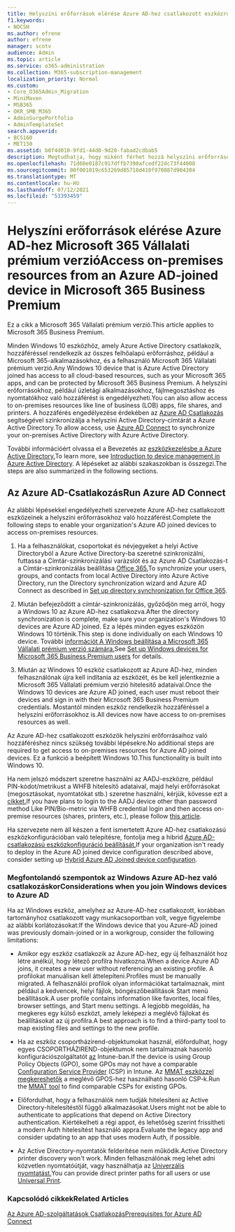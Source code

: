 ```yaml
---
title: Helyszíni erőforrások elérése Azure AD-hez csatlakozott eszközről a Microsoft 365 Vállalati verzióban
f1.keywords:
- NOCSH
ms.author: efrene
author: efrene
manager: scotv
audience: Admin
ms.topic: article
ms.service: o365-administration
ms.collection: M365-subscription-management
localization_priority: Normal
ms.custom:
- Core_O365Admin_Migration
- MiniMaven
- MSB365
- OKR_SMB_M365
- AdminSurgePortfolio
- AdminTemplateSet
search.appverid:
- BCS160
- MET150
ms.assetid: b0f4d010-9fd1-44d0-9d20-fabad2cdbab5
description: Megtudhatja, hogy miként férhet hozzá helyszíni erőforrásokhoz, például üzletági alkalmazásokhoz, fájlmegosztáshoz és nyomtatókhoz egy Azure Active Directory-Windows 10 eszközről.
ms.openlocfilehash: 71d60e0187c917dffb7390afcedf22dc73f44008
ms.sourcegitcommit: 00f001019c653269d85718d410f970887d904304
ms.translationtype: MT
ms.contentlocale: hu-HU
ms.lasthandoff: 07/12/2021
ms.locfileid: "53393459"
---
```

# <a name="access-on-premises-resources-from-an-azure-ad-joined-device-in-microsoft-365-business-premium"></a><span data-ttu-id="9ae83-103">Helyszíni erőforrások elérése Azure AD-hez Microsoft 365 Vállalati prémium verzió</span><span class="sxs-lookup"><span data-stu-id="9ae83-103">Access on-premises resources from an Azure AD-joined device in Microsoft 365 Business Premium</span></span>

<span data-ttu-id="9ae83-104">Ez a cikk a Microsoft 365 Vállalati prémium verzió.</span><span class="sxs-lookup"><span data-stu-id="9ae83-104">This article applies to Microsoft 365 Business Premium.</span></span>

<span data-ttu-id="9ae83-105">Minden Windows 10 eszközhöz, amely Azure Active Directory csatlakozik, hozzáféréssel rendelkezik az összes felhőalapú erőforráshoz, például a Microsoft 365-alkalmazásokhoz, és a felhasználó Microsoft 365 Vállalati prémium verzió.</span><span class="sxs-lookup"><span data-stu-id="9ae83-105">Any Windows 10 device that is Azure Active Directory joined has access to all cloud-based resources, such as your Microsoft 365 apps, and can be protected by Microsoft 365 Business Premium.</span></span> <span data-ttu-id="9ae83-106">A helyszíni erőforrásokhoz, például üzletági alkalmazásokhoz, fájlmegosztáshoz és nyomtatókhoz való hozzáférést is engedélyezheti.</span><span class="sxs-lookup"><span data-stu-id="9ae83-106">You can also allow access to on-premises resources like line of business (LOB) apps, file shares, and printers.</span></span> <span data-ttu-id="9ae83-107">A hozzáférés engedélyezése érdekében az [Azure AD Csatlakozás](/azure/active-directory/connect/active-directory-aadconnect) segítségével szinkronizálja a helyszíni Active Directory-címtárát a Azure Active Directory.</span><span class="sxs-lookup"><span data-stu-id="9ae83-107">To allow access, use [Azure AD Connect](/azure/active-directory/connect/active-directory-aadconnect) to synchronize your on-premises Active Directory with Azure Active Directory.</span></span>

<span data-ttu-id="9ae83-108">További információért olvassa el a Bevezetés az [eszközkezelésbe a Azure Active Directory.](/azure/active-directory/device-management-introduction)</span><span class="sxs-lookup"><span data-stu-id="9ae83-108">To learn more, see [Introduction to device management in Azure Active Directory](/azure/active-directory/device-management-introduction).</span></span>
<span data-ttu-id="9ae83-109">A lépéseket az alábbi szakaszokban is összegzi.</span><span class="sxs-lookup"><span data-stu-id="9ae83-109">The steps are also summarized in the following sections.</span></span>

## <a name="run-azure-ad-connect"></a><span data-ttu-id="9ae83-110">Az Azure AD-Csatlakozás</span><span class="sxs-lookup"><span data-stu-id="9ae83-110">Run Azure AD Connect</span></span>

<span data-ttu-id="9ae83-111">Az alábbi lépésekkel engedélyezheti szervezete Azure AD-hez csatlakozott eszközeinek a helyszíni erőforrásokhoz való hozzáférést.</span><span class="sxs-lookup"><span data-stu-id="9ae83-111">Complete the following steps to enable your organization's Azure AD joined devices to access on-premises resources.</span></span>

1. <span data-ttu-id="9ae83-112">Ha a felhasználókat, csoportokat és névjegyeket a helyi Active Directoryból a Azure Active Directory-ba szeretné szinkronizálni, futtassa a Címtár-szinkronizálási varázslót és az Azure AD Csatlakozás-t a Címtár-szinkronizálás beállítása [Office 365.](../enterprise/set-up-directory-synchronization.md)</span><span class="sxs-lookup"><span data-stu-id="9ae83-112">To synchronize your users, groups, and contacts from local Active Directory into Azure Active Directory, run the Directory synchronization wizard and Azure AD Connect as described in [Set up directory synchronization for Office 365](../enterprise/set-up-directory-synchronization.md).</span></span>

2. <span data-ttu-id="9ae83-113">Miután befejeződött a címtár-szinkronizálás, győződjön meg arról, hogy a Windows 10 az Azure AD-hez csatlakozva.</span><span class="sxs-lookup"><span data-stu-id="9ae83-113">After the directory synchronization is complete, make sure your organization's Windows 10 devices are Azure AD joined.</span></span> <span data-ttu-id="9ae83-114">Ez a lépés minden egyes eszközön Windows 10 történik.</span><span class="sxs-lookup"><span data-stu-id="9ae83-114">This step is done individually on each Windows 10 device.</span></span> <span data-ttu-id="9ae83-115">További [információt A Windows beállítása a Microsoft 365 Vállalati prémium verzió számára.](set-up-windows-devices.md)</span><span class="sxs-lookup"><span data-stu-id="9ae83-115">See [Set up Windows devices for Microsoft 365 Business Premium users](set-up-windows-devices.md) for details.</span></span>

3. <span data-ttu-id="9ae83-116">Miután az Windows 10 eszköz csatlakozott az Azure AD-hez, minden felhasználónak újra kell indítania az eszközét, és be kell jelentkeznie a Microsoft 365 Vállalati prémium verzió hitelesítő adataival.</span><span class="sxs-lookup"><span data-stu-id="9ae83-116">Once the Windows 10 devices are Azure AD joined, each user must reboot their devices and sign in with their Microsoft 365 Business Premium credentials.</span></span> <span data-ttu-id="9ae83-117">Mostantól minden eszköz rendelkezik hozzáféréssel a helyszíni erőforrásokhoz is.</span><span class="sxs-lookup"><span data-stu-id="9ae83-117">All devices now have access to on-premises resources as well.</span></span>

<span data-ttu-id="9ae83-118">Az Azure AD-hez csatlakozott eszközök helyszíni erőforrásaihoz való hozzáféréshez nincs szükség további lépésekre.</span><span class="sxs-lookup"><span data-stu-id="9ae83-118">No additional steps are required to get access to on-premises resources for Azure AD joined devices.</span></span> <span data-ttu-id="9ae83-119">Ez a funkció a beépített Windows 10.</span><span class="sxs-lookup"><span data-stu-id="9ae83-119">This functionality is built into Windows 10.</span></span>

<span data-ttu-id="9ae83-120">Ha nem jelszó módszert szeretne használni az AADJ-eszközre, például PIN-kódot/metrikust a WHFB hitelesítő adataival, majd helyi erőforrásokat (megosztásokat, nyomtatókat stb.) szeretne használni, kérjük, kövesse ezt a [cikket.](/windows/security/identity-protection/hello-for-business/hello-hybrid-aadj-sso-base)</span><span class="sxs-lookup"><span data-stu-id="9ae83-120">If you have plans to login to the AADJ device other than password method Like PIN/Bio-metric via WHFB credential login and then access on-premise resources (shares, printers, etc.), please follow [this article](/windows/security/identity-protection/hello-for-business/hello-hybrid-aadj-sso-base).</span></span>

<span data-ttu-id="9ae83-121">Ha szervezete nem áll készen a fent ismertetett Azure AD-hez csatlakozású eszközkonfigurációban való telepítésre, fontolja meg a hibrid [Azure AD-csatlakozású eszközkonfiguráció beállítását.](manage-windows-devices.md)</span><span class="sxs-lookup"><span data-stu-id="9ae83-121">If your organization isn't ready to deploy in the Azure AD joined device configuration described above, consider setting up [Hybrid Azure AD Joined device configuration](manage-windows-devices.md).</span></span>

### <a name="considerations-when-you-join-windows-devices-to-azure-ad"></a><span data-ttu-id="9ae83-122">Megfontolandó szempontok az Windows Azure AD-hez való csatlakozáskor</span><span class="sxs-lookup"><span data-stu-id="9ae83-122">Considerations when you join Windows devices to Azure AD</span></span>

<span data-ttu-id="9ae83-123">Ha az Windows eszköz, amelyhez az Azure-AD-hez csatlakozott, korábban tartományhoz csatlakozott vagy munkacsoportban volt, vegye figyelembe az alábbi korlátozásokat:</span><span class="sxs-lookup"><span data-stu-id="9ae83-123">If the Windows device that you Azure-AD joined was previously domain-joined or in a workgroup, consider the following limitations:</span></span>

- <span data-ttu-id="9ae83-124">Amikor egy eszköz csatlakozik az Azure AD-hez, egy új felhasználót hoz létre anélkül, hogy létező profilra hivatkozna.</span><span class="sxs-lookup"><span data-stu-id="9ae83-124">When a device Azure AD joins, it creates a new user without referencing an existing profile.</span></span> <span data-ttu-id="9ae83-125">A profilokat manuálisan kell áttelepíteni.</span><span class="sxs-lookup"><span data-stu-id="9ae83-125">Profiles must be manually migrated.</span></span> <span data-ttu-id="9ae83-126">A felhasználói profilok olyan információkat tartalmaznak, mint például a kedvencek, helyi fájlok, böngészőbeállítások Start menü beállítások.</span><span class="sxs-lookup"><span data-stu-id="9ae83-126">A user profile contains information like favorites, local files, browser settings, and Start menu settings.</span></span> <span data-ttu-id="9ae83-127">A legjobb megoldás, ha megkeres egy külső eszközt, amely leképezi a meglévő fájlokat és beállításokat az új profilra.</span><span class="sxs-lookup"><span data-stu-id="9ae83-127">A best approach is to find a third-party tool to map existing files and settings to the new profile.</span></span>

- <span data-ttu-id="9ae83-128">Ha az eszköz csoportházirend-objektumokat használ, előfordulhat, hogy egyes CSOPORTHÁZIREND-objektumok nem tartalmaznak hasonló konfigurációszolgáltatót [az](/windows/configuration/provisioning-packages/how-it-pros-can-use-configuration-service-providers) Intune-ban.</span><span class="sxs-lookup"><span data-stu-id="9ae83-128">If the device is using Group Policy Objects (GPO), some GPOs may not have a comparable [Configuration Service Provider](/windows/configuration/provisioning-packages/how-it-pros-can-use-configuration-service-providers) (CSP) in Intune.</span></span> <span data-ttu-id="9ae83-129">Az [MMAT eszközzel megkereshetők](https://www.microsoft.com/download/details.aspx?id=45520) a meglévő GPOS-hez használható hasonló CSP-k.</span><span class="sxs-lookup"><span data-stu-id="9ae83-129">Run the [MMAT tool](https://www.microsoft.com/download/details.aspx?id=45520) to find comparable CSPs for existing GPOs.</span></span>

- <span data-ttu-id="9ae83-130">Előfordulhat, hogy a felhasználók nem tudják hitelesíteni az Active Directory-hitelesítéstől függő alkalmazásokat.</span><span class="sxs-lookup"><span data-stu-id="9ae83-130">Users might not be able to authenticate to applications that depend on Active Directory authentication.</span></span> <span data-ttu-id="9ae83-131">Kiértékelheti a régi appot, és lehetőség szerint frissítheti a modern Auth hitelesítést használó appra.</span><span class="sxs-lookup"><span data-stu-id="9ae83-131">Evaluate the legacy app and consider updating to an app that uses modern Auth, if possible.</span></span>

- <span data-ttu-id="9ae83-132">Az Active Directory-nyomtatók felderítése nem működik.</span><span class="sxs-lookup"><span data-stu-id="9ae83-132">Active Directory printer discovery won't work.</span></span> <span data-ttu-id="9ae83-133">Minden felhasználónak meg lehet adni közvetlen nyomtatóútját, vagy használhatja az [Univerzális nyomtatást.](/universal-print/)</span><span class="sxs-lookup"><span data-stu-id="9ae83-133">You can provide direct printer paths for all users or use [Universal Print](/universal-print/).</span></span>

### <a name="related-articles"></a><span data-ttu-id="9ae83-134">Kapcsolódó cikkek</span><span class="sxs-lookup"><span data-stu-id="9ae83-134">Related Articles</span></span>

[<span data-ttu-id="9ae83-135">Az Azure AD-szolgáltatások Csatlakozás</span><span class="sxs-lookup"><span data-stu-id="9ae83-135">Prerequisites for Azure AD Connect</span></span>](/azure/active-directory/hybrid/how-to-connect-install-prerequisites)
